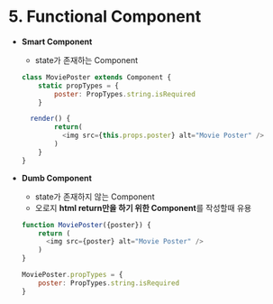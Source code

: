 # 5. Functional Component

- **Smart Component** 

  - state가 존재하는 Component

  ```javascript
  class MoviePoster extends Component {
      static propTypes = {
          poster: PropTypes.string.isRequired
      }
  
  	render() {
          return(
          	<img src={this.props.poster} alt="Movie Poster" />
          )
      }
  }
  ```

- **Dumb Component** 

  - state가 존재하지 않는 Component
  - 오로지 **html return만을 하기 위한 Component**를 작성할때 유용

  ```javascript
  function MoviePoster({poster}) {
      return (
      	<img src={poster} alt="Movie Poster" />
      )
  }
  
  MoviePoster.propTypes = {
      poster: PropTypes.string.isRequired
  }
  ```

  